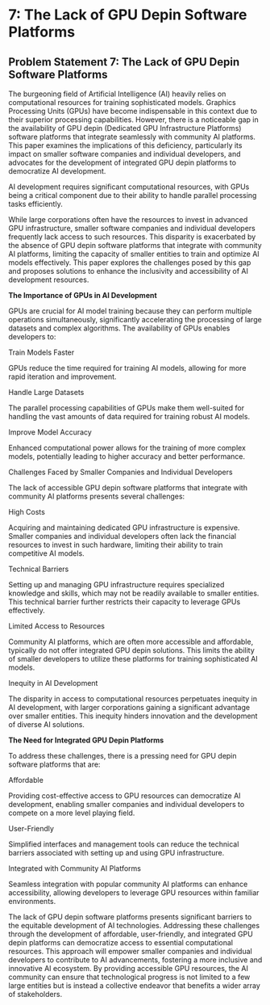 # 7: The Lack of GPU Depin Software Platforms

## Problem Statement 7: The Lack of GPU Depin Software Platforms

&#x20;

The burgeoning field of Artificial Intelligence (AI) heavily relies on computational resources for training sophisticated models. Graphics Processing Units (GPUs) have become indispensable in this context due to their superior processing capabilities. However, there is a noticeable gap in the availability of GPU depin (Dedicated GPU Infrastructure Platforms) software platforms that integrate seamlessly with community AI platforms. This paper examines the implications of this deficiency, particularly its impact on smaller software companies and individual developers, and advocates for the development of integrated GPU depin platforms to democratize AI development.

AI development requires significant computational resources, with GPUs being a critical component due to their ability to handle parallel processing tasks efficiently.&#x20;

&#x20;

While large corporations often have the resources to invest in advanced GPU infrastructure, smaller software companies and individual developers frequently lack access to such resources. This disparity is exacerbated by the absence of GPU depin software platforms that integrate with community AI platforms, limiting the capacity of smaller entities to train and optimize AI models effectively. This paper explores the challenges posed by this gap and proposes solutions to enhance the inclusivity and accessibility of AI development resources.

&#x20;

**The Importance of GPUs in AI Development**

GPUs are crucial for AI model training because they can perform multiple operations simultaneously, significantly accelerating the processing of large datasets and complex algorithms. The availability of GPUs enables developers to:

&#x20;

Train Models Faster

GPUs reduce the time required for training AI models, allowing for more rapid iteration and improvement.

&#x20;

Handle Large Datasets

The parallel processing capabilities of GPUs make them well-suited for handling the vast amounts of data required for training robust AI models.

&#x20;

Improve Model Accuracy

Enhanced computational power allows for the training of more complex models, potentially leading to higher accuracy and better performance.

&#x20;

Challenges Faced by Smaller Companies and Individual Developers

The lack of accessible GPU depin software platforms that integrate with community AI platforms presents several challenges:

&#x20;

High Costs

Acquiring and maintaining dedicated GPU infrastructure is expensive. Smaller companies and individual developers often lack the financial resources to invest in such hardware, limiting their ability to train competitive AI models.

&#x20;

Technical Barriers

Setting up and managing GPU infrastructure requires specialized knowledge and skills, which may not be readily available to smaller entities. This technical barrier further restricts their capacity to leverage GPUs effectively.

&#x20;

Limited Access to Resources

Community AI platforms, which are often more accessible and affordable, typically do not offer integrated GPU depin solutions. This limits the ability of smaller developers to utilize these platforms for training sophisticated AI models.

&#x20;

Inequity in AI Development

The disparity in access to computational resources perpetuates inequity in AI development, with larger corporations gaining a significant advantage over smaller entities. This inequity hinders innovation and the development of diverse AI solutions.

&#x20;

**The Need for Integrated GPU Depin Platforms**

&#x20;

To address these challenges, there is a pressing need for GPU depin software platforms that are:

&#x20;

Affordable

Providing cost-effective access to GPU resources can democratize AI development, enabling smaller companies and individual developers to compete on a more level playing field.

&#x20;

User-Friendly

Simplified interfaces and management tools can reduce the technical barriers associated with setting up and using GPU infrastructure.

&#x20;

Integrated with Community AI Platforms

Seamless integration with popular community AI platforms can enhance accessibility, allowing developers to leverage GPU resources within familiar environments.

&#x20;

The lack of GPU depin software platforms presents significant barriers to the equitable development of AI technologies. Addressing these challenges through the development of affordable, user-friendly, and integrated GPU depin platforms can democratize access to essential computational resources. This approach will empower smaller companies and individual developers to contribute to AI advancements, fostering a more inclusive and innovative AI ecosystem. By providing accessible GPU resources, the AI community can ensure that technological progress is not limited to a few large entities but is instead a collective endeavor that benefits a wider array of stakeholders.
